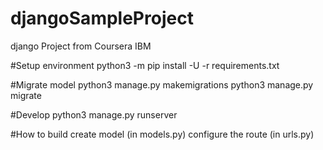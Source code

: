 # djangoSampleProject
django Project from Coursera IBM

#Setup environment
python3 -m pip install -U -r requirements.txt

#Migrate model
python3 manage.py makemigrations
python3 manage.py migrate

#Develop
python3 manage.py runserver

#How to build
create model (in models.py)
configure the route (in urls.py)
